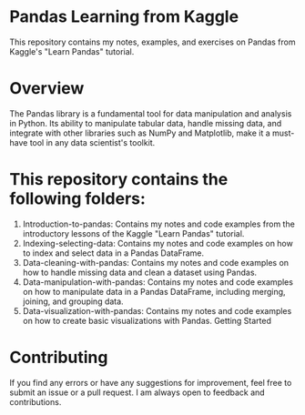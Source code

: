 # Pandas Learning from Kaggle
This repository contains my notes, examples, and exercises on Pandas from Kaggle's "Learn Pandas" tutorial.

# Overview
The Pandas library is a fundamental tool for data manipulation and analysis in Python. Its ability to manipulate tabular data, handle missing data, and integrate with other libraries such as NumPy and Matplotlib, make it a must-have tool in any data scientist's toolkit.

# This repository contains the following folders:

1. Introduction-to-pandas: Contains my notes and code examples from the introductory lessons of the Kaggle "Learn Pandas" tutorial.
2. Indexing-selecting-data: Contains my notes and code examples on how to index and select data in a Pandas DataFrame.
3. Data-cleaning-with-pandas: Contains my notes and code examples on how to handle missing data and clean a dataset using Pandas.
4. Data-manipulation-with-pandas: Contains my notes and code examples on how to manipulate data in a Pandas DataFrame, including merging, joining, and grouping data.
5. Data-visualization-with-pandas: Contains my notes and code examples on how to create basic visualizations with Pandas.
Getting Started

# Contributing
If you find any errors or have any suggestions for improvement, feel free to submit an issue or a pull request. I am always open to feedback and contributions.

